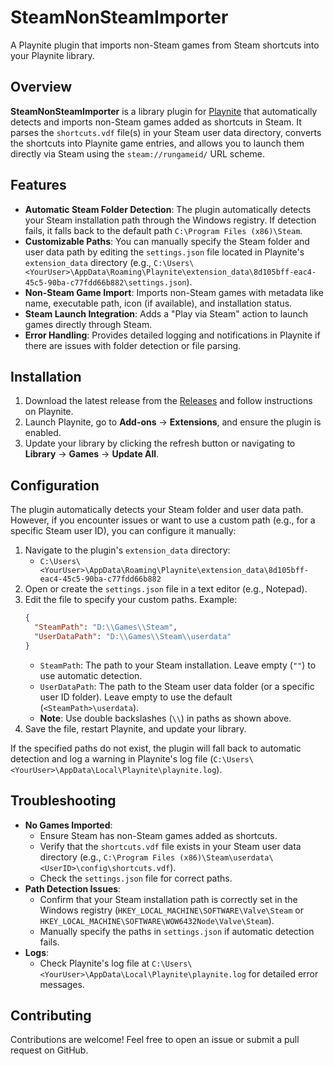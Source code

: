 # SteamNonSteamImporter

A Playnite plugin that imports non-Steam games from Steam shortcuts into your Playnite library.

## Overview

**SteamNonSteamImporter** is a library plugin for [Playnite](https://playnite.link/) that automatically detects and imports non-Steam games added as shortcuts in Steam. It parses the `shortcuts.vdf` file(s) in your Steam user data directory, converts the shortcuts into Playnite game entries, and allows you to launch them directly via Steam using the `steam://rungameid/` URL scheme.

## Features

- **Automatic Steam Folder Detection**: The plugin automatically detects your Steam installation path through the Windows registry. If detection fails, it falls back to the default path `C:\Program Files (x86)\Steam`.
- **Customizable Paths**: You can manually specify the Steam folder and user data path by editing the `settings.json` file located in Playnite's `extension_data` directory (e.g., `C:\Users\<YourUser>\AppData\Roaming\Playnite\extension_data\8d105bff-eac4-45c5-90ba-c77fdd66b882\settings.json`).
- **Non-Steam Game Import**: Imports non-Steam games with metadata like name, executable path, icon (if available), and installation status.
- **Steam Launch Integration**: Adds a "Play via Steam" action to launch games directly through Steam.
- **Error Handling**: Provides detailed logging and notifications in Playnite if there are issues with folder detection or file parsing.

## Installation

1. Download the latest release from the [Releases](https://github.com/<YourGitHubUsername>/SteamNonSteamImporter/releases) and follow instructions on Playnite.
2. Launch Playnite, go to **Add-ons** → **Extensions**, and ensure the plugin is enabled.
3. Update your library by clicking the refresh button or navigating to **Library** → **Games** → **Update All**.

## Configuration

The plugin automatically detects your Steam folder and user data path. However, if you encounter issues or want to use a custom path (e.g., for a specific Steam user ID), you can configure it manually:

1. Navigate to the plugin's `extension_data` directory:
   - `C:\Users\<YourUser>\AppData\Roaming\Playnite\extension_data\8d105bff-eac4-45c5-90ba-c77fdd66b882`
2. Open or create the `settings.json` file in a text editor (e.g., Notepad).
3. Edit the file to specify your custom paths. Example:
   ```json
   {
     "SteamPath": "D:\\Games\\Steam",
     "UserDataPath": "D:\\Games\\Steam\\userdata"
   }
   ```
   - `SteamPath`: The path to your Steam installation. Leave empty (`""`) to use automatic detection.
   - `UserDataPath`: The path to the Steam user data folder (or a specific user ID folder). Leave empty to use the default (`<SteamPath>\userdata`).
   - **Note**: Use double backslashes (`\\`) in paths as shown above.
4. Save the file, restart Playnite, and update your library.

If the specified paths do not exist, the plugin will fall back to automatic detection and log a warning in Playnite's log file (`C:\Users\<YourUser>\AppData\Local\Playnite\playnite.log`).

## Troubleshooting

- **No Games Imported**:
  - Ensure Steam has non-Steam games added as shortcuts.
  - Verify that the `shortcuts.vdf` file exists in your Steam user data directory (e.g., `C:\Program Files (x86)\Steam\userdata\<UserID>\config\shortcuts.vdf`).
  - Check the `settings.json` file for correct paths.
- **Path Detection Issues**:
  - Confirm that your Steam installation path is correctly set in the Windows registry (`HKEY_LOCAL_MACHINE\SOFTWARE\Valve\Steam` or `HKEY_LOCAL_MACHINE\SOFTWARE\WOW6432Node\Valve\Steam`).
  - Manually specify the paths in `settings.json` if automatic detection fails.
- **Logs**:
  - Check Playnite's log file at `C:\Users\<YourUser>\AppData\Local\Playnite\playnite.log` for detailed error messages.

## Contributing

Contributions are welcome! Feel free to open an issue or submit a pull request on GitHub.

